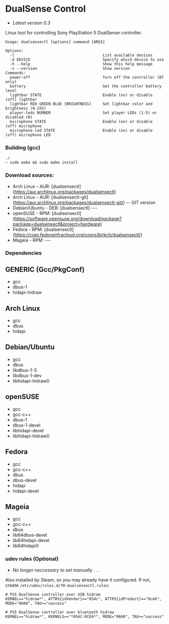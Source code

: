 # DualSense Control
- _Latest version 0.3_

Linux tool for controlling Sony PlayStation 5 DualSense controller.

    Usage: dualsensectl [options] command [ARGS]

    Options:
      -l                                       List available devices
      -d DEVICE                                Specify which device to use
      -h --help                                Show this help message
      -v --version                             Show version
    Commands:
      power-off                                Turn off the controller (BT only)
      battery                                  Get the controller battery level
      lightbar STATE                           Enable (on) or disable (off) lightbar
      lightbar RED GREEN BLUE [BRIGHTNESS]     Set lightbar color and brightness (0-255)
      player-leds NUMBER                       Set player LEDs (1-5) or disabled (0)
      microphone STATE                         Enable (on) or disable (off) microphone
      microphone-led STATE                     Enable (on) or disable (off) microphone LED


### Building (gcc)

    ./
    ~ sudo make && sudo make install

### Download sources:
- Arch Linux - AUR: [dualsensectl] (https://aur.archlinux.org/packages/dualsensectl)
- Arch Linux - AUR: [dualsensectl-git] (https://aur.archlinux.org/packages/dualsensectl-git/) -- GIT version
- Debian/Ubuntu - DEB: [dualsensectl] ---
- openSUSE - RPM: [dualsensectl] (https://software.opensuse.org/download/package?package=dualsensectl&project=hardware)
- Fedora - RPM: [dualsensectl] (https://copr.fedorainfracloud.org/coprs/birkch/dualsensectl/)
- Mageia - RPM: ---

### Dependencies

## GENERIC (Gcc/PkgConf)
* gcc
* dbus-1
* hidapi-hidraw

## Arch Linux
* gcc
* dbus
* hidapi

## Debian/Ubuntu
* gcc
* dbus
* libdbus-1-3
* libdbus-1-dev
* libhidapi-hidraw0

## openSUSE
* gcc
* gcc-c++
* dbus-1
* dbus-1-devel
* libhidapi-devel
* libhidapi-hidraw0

## Fedora
* gcc
* gcc-c++
* dbus
* dbus-devel
* hidapi
* hidapi-devel

## Mageia
* gcc 
* gcc-c++
* dbus
* lib64dbus-devel
*  lib64hidapi-devel 
* lib64hidapi0 

### udev rules (Optional)
- _No longer neccessary to set manually_ . . .

Also installed by Steam, so you may already have it configured. If not, create `/etc/udev/rules.d/70-dualsensectl.rules`:

    # PS5 DualSense controller over USB hidraw
    KERNEL=="hidraw*", ATTRS{idVendor}=="054c", ATTRS{idProduct}=="0ce6", MODE="0660", TAG+="uaccess"

    # PS5 DualSense controller over bluetooth hidraw
    KERNEL=="hidraw*", KERNELS=="*054C:0CE6*", MODE="0660", TAG+="uaccess"
